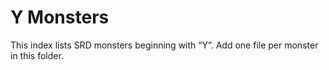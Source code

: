 # Y Monsters

This index lists SRD monsters beginning with “Y”. Add one file per monster in this folder.

